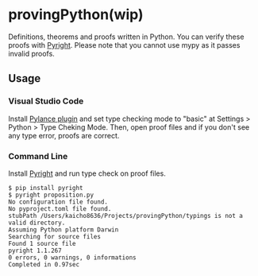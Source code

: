 # provingPython(wip)
Definitions, theorems and proofs written in Python. You can verify these proofs with [Pyright](https://github.com/microsoft/pyright). Please note that you cannot use mypy as it passes invalid proofs.
## Usage
### Visual Studio Code
Install [Pylance plugin](https://marketplace.visualstudio.com/items?itemName=ms-python.vscode-pylance) and set type checking mode to "basic" at Settings > Python > Type Cheking Mode. Then, open proof files and if you don't see any type error, proofs are correct.
### Command Line
Install [Pyright](https://github.com/microsoft/pyright) and run type check on proof files.
```console
$ pip install pyright
$ pyright proposition.py
No configuration file found.
No pyproject.toml file found.
stubPath /Users/kaicho8636/Projects/provingPython/typings is not a valid directory.
Assuming Python platform Darwin
Searching for source files
Found 1 source file
pyright 1.1.267
0 errors, 0 warnings, 0 informations 
Completed in 0.97sec
```
